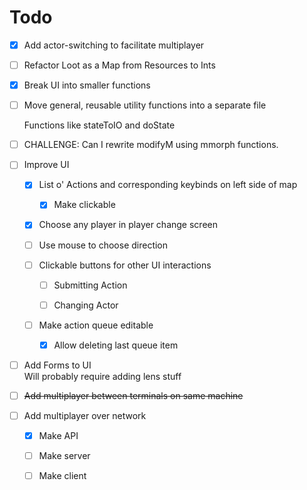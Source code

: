 # Todo

*   [x] Add actor-switching to facilitate multiplayer

*   [ ] Refactor Loot as a Map from Resources to Ints

*   [x] Break UI into smaller functions

*   [ ] Move general, reusable utility functions into a separate file

    Functions like stateToIO and doState

*   [ ] CHALLENGE: Can I rewrite modifyM using mmorph functions.&#x20;

*   [ ] Improve UI

    *   [x] List o' Actions and corresponding keybinds on left side of map

        *   [x] Make clickable

    *   [x] Choose any player in player change screen

    *   [ ] Use mouse to choose direction

    *   [ ] Clickable buttons for other UI interactions

        *   [ ] Submitting Action

        *   [ ] Changing Actor

    *   [ ] Make action queue editable

        *   [x] Allow deleting last queue item

*   [ ] Add Forms to UI\
    Will probably require adding lens stuff

*   [ ] ~~Add multiplayer between terminals on same machine~~

*   [ ] Add multiplayer over network

    *   [x] Make API

    *   [ ] Make server

    *   [ ] Make client
